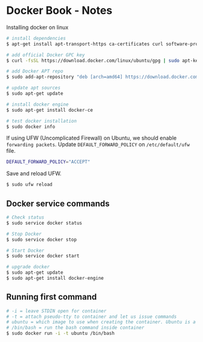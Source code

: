 # Docker Book - Notes

Installing docker on linux
```sh
# install dependencies
$ apt-get install apt-transport-https ca-certificates curl software-properties-common

# add official Docker GPC key
$ curl -fsSL https://download.docker.com/linux/ubuntu/gpg | sudo apt-key add -

# add Docker APT repo
$ sudo add-apt-repository "deb [arch=amd64] https://download.docker.com/linux/ubuntu $(lsb_release -cs) stable"

# update apt sources
$ sudo apt-get update

# install docker engine
$ sudo apt-get install docker-ce

# test docker installation
$ sudo docker info
```

If using UFW (Uncomplicated Firewall) on Ubuntu, we should enable `forwarding packets`.
Update `DEFAULT_FORWARD_POLICY` on `/etc/default/ufw` file.

```sh
DEFAULT_FORWARD_POLICY="ACCEPT"
```

Save and reload UFW.
```sh
$ sudo ufw reload
```
## Docker service commands

```sh
# Check status
$ sudo service docker status

# Stop Docker 
$ sudo service docker stop

# Start Docker
$ sudo service docker start

# upgrade docker
$ sudo apt-get update
$ sudo apt-get install docker-engine
```

## Running first command

```sh
# -i = leave STDIN open for container
# -t = attach pseudo-tty to container and let us issue commands
# ubuntu = which image to use when creating the container. Ubuntu is a base image provided by docker
# /bin/bash = run the bash command inside container
$ sudo docker run -i -t ubuntu /bin/bash
```